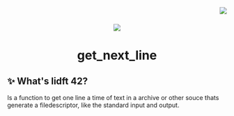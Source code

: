 <img align="right" src="https://badge42.herokuapp.com/api/project/idavoli-/libft" />
<h1></h1>

<div align="center">
  <img  src="https://game.42sp.org.br/static/assets/achievements/libft.png" />
  <h1>get_next_line</h1>
</div>

## :sparkles: What's lidft 42?

Is a function to get one line a time of text in a archive or other souce thats generate a filedescriptor, like the standard input and output.
